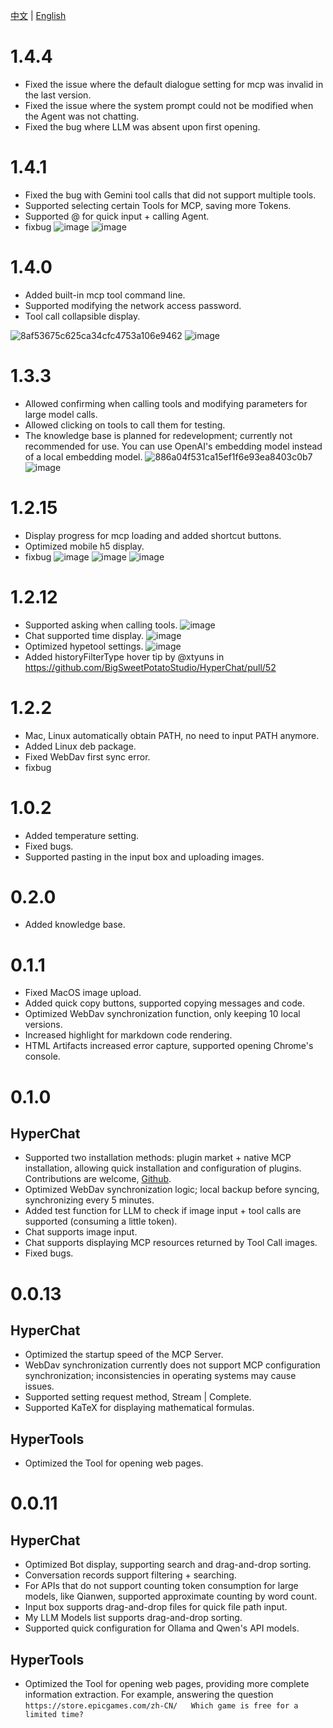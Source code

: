 [中文](ChangeLog.zh.md) | [English](ChangeLog.md)


# 1.4.4

* Fixed the issue where the default dialogue setting for mcp was invalid in the last version.
* Fixed the issue where the system prompt could not be modified when the Agent was not chatting.
* Fixed the bug where LLM was absent upon first opening.


# 1.4.1

* Fixed the bug with Gemini tool calls that did not support multiple tools.
* Supported selecting certain Tools for MCP, saving more Tokens.
* Supported @ for quick input + calling Agent.
* fixbug
![image](https://github.com/user-attachments/assets/63ae6853-5df4-4b29-8bc9-c33d99239833)
![image](https://github.com/user-attachments/assets/6010494f-1218-4714-bbfe-8e61969a6826)


# 1.4.0

* Added built-in mcp tool command line.
* Supported modifying the network access password.
* Tool call collapsible display.
  
![8af53675c625ca34cfc4753a106e9462](https://github.com/user-attachments/assets/ef030a65-ba9e-4cd5-9ca8-669677b483be)
![image](https://github.com/user-attachments/assets/af1598b6-d912-4f04-8919-a3d3e1ed93bc)

# 1.3.3

* Allowed confirming when calling tools and modifying parameters for large model calls.
* Allowed clicking on tools to call them for testing.
* The knowledge base is planned for redevelopment; currently not recommended for use. You can use OpenAI's embedding model instead of a local embedding model.
![886a04f531ca15ef1f6e93ea8403c0b7](https://github.com/user-attachments/assets/7c6eb1d4-7ba1-430b-8fca-18023f7dadd3)
![image](https://github.com/user-attachments/assets/fc87b507-8427-4157-a0f9-78d141299151)


# 1.2.15

* Display progress for mcp loading and added shortcut buttons.
* Optimized mobile h5 display.
* fixbug
![image](https://github.com/user-attachments/assets/1c60e98f-f57b-4a38-9464-c7548c09cc3c)
![image](https://github.com/user-attachments/assets/d8ba028d-d091-40f3-82bb-40e6f6ba10de)
![image](https://github.com/user-attachments/assets/f53652cd-07f4-4f98-89d5-865213dc3fb5)


# 1.2.12

* Supported asking when calling tools. ![image](https://github.com/user-attachments/assets/11c03c92-399e-457e-8000-ff00c3c1e059)
* Chat supported time display. ![image](https://github.com/user-attachments/assets/dba7bf09-99a1-46bd-9c94-052d18469b96)
* Optimized hypetool settings. ![image](https://github.com/user-attachments/assets/cfc2c8e5-f7e7-4078-aaff-240b567f47c5)
* Added historyFilterType hover tip by @xtyuns in https://github.com/BigSweetPotatoStudio/HyperChat/pull/52



# 1.2.2

* Mac, Linux automatically obtain PATH, no need to input PATH anymore.
* Added Linux deb package.
* Fixed WebDav first sync error.
* fixbug


# 1.0.2

* Added temperature setting.
* Fixed bugs.
* Supported pasting in the input box and uploading images.

# 0.2.0

* Added knowledge base.


# 0.1.1

* Fixed MacOS image upload.
* Added quick copy buttons, supported copying messages and code.
* Optimized WebDav synchronization function, only keeping 10 local versions.
* Increased highlight for markdown code rendering.
* HTML Artifacts increased error capture, supported opening Chrome's console.



# 0.1.0

## HyperChat

* Supported two installation methods: plugin market + native MCP installation, allowing quick installation and configuration of plugins. Contributions are welcome, [Github](https://github.com/BigSweetPotatoStudio/HyperChatMCP).
* Optimized WebDav synchronization logic; local backup before syncing, synchronizing every 5 minutes.
* Added test function for LLM to check if image input + tool calls are supported (consuming a little token).
* Chat supports image input.
* Chat supports displaying MCP resources returned by Tool Call images.
* Fixed bugs.




# 0.0.13

## HyperChat

* Optimized the startup speed of the MCP Server.
* WebDav synchronization currently does not support MCP configuration synchronization; inconsistencies in operating systems may cause issues.
* Supported setting request method, Stream | Complete.
* Supported KaTeX for displaying mathematical formulas.

## HyperTools

* Optimized the Tool for opening web pages.



# 0.0.11

## HyperChat

* Optimized Bot display, supporting search and drag-and-drop sorting.
* Conversation records support filtering + searching.
* For APIs that do not support counting token consumption for large models, like Qianwen, supported approximate counting by word count.
* Input box supports drag-and-drop files for quick file path input.
* My LLM Models list supports drag-and-drop sorting.
* Supported quick configuration for Ollama and Qwen's API models.

## HyperTools

* Optimized the Tool for opening web pages, providing more complete information extraction. For example, answering the question `https://store.epicgames.com/zh-CN/   Which game is free for a limited time?`